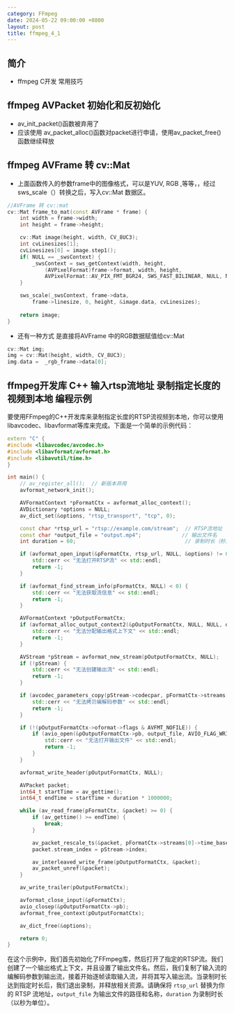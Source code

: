 ```yaml
---
category: FFmpeg
date: 2024-05-22 09:00:00 +0800
layout: post
title: ffmpeg_4_1
---
```

## 简介

+ ffmpeg C开发 常用技巧

## ffmpeg AVPacket 初始化和反初始化

+ av_init_packet()函数被弃用了
+ 应该使用 av_packet_alloc()函数对packet进行申请，使用av_packet_free()函数继续释放

## ffmpeg AVFrame 转 cv::Mat

+ 上面函数传入的参数frame中的图像格式，可以是YUV, RGB ,等等，，经过sws_scale（）转换之后，写入cv::Mat 数据区。
```cpp
//AVFrame 转 cv::mat  
cv::Mat frame_to_mat(const AVFrame * frame) {
    int width = frame->width;
    int height = frame->height;

    cv::Mat image(height, width, CV_8UC3);
    int cvLinesizes[1];
    cvLinesizes[0] = image.step1();
    if( NULL == _swsContext) {
        _swsContext = sws_getContext(width, height,
            (AVPixelFormat)frame->format, width, height,
            AVPixelFormat::AV_PIX_FMT_BGR24, SWS_FAST_BILINEAR, NULL, NULL, NULL);
    }

    sws_scale(_swsContext, frame->data, 
        frame->linesize, 0, height, &image.data, cvLinesizes);
    
    return image;
}
```

+ 还有一种方式 是直接将AVFrame 中的RGB数据赋值给cv::Mat
```cpp
cv::Mat img;
img = cv::Mat(height, width, CV_8UC3);
img.data =  _rgb_frame->data[0];
```

## ffmpeg开发库 C++ 输入rtsp流地址 录制指定长度的视频到本地 编程示例

要使用FFmpeg的C++开发库来录制指定长度的RTSP流视频到本地，你可以使用libavcodec、libavformat等库来完成。下面是一个简单的示例代码：

```cpp
extern "C" {
#include <libavcodec/avcodec.h>
#include <libavformat/avformat.h>
#include <libavutil/time.h>
}

int main() {
    // av_register_all();  // 新版本弃用
    avformat_network_init();

    AVFormatContext *pFormatCtx = avformat_alloc_context();
    AVDictionary *options = NULL;
    av_dict_set(&options, "rtsp_transport", "tcp", 0);

    const char *rtsp_url = "rtsp://example.com/stream";  // RTSP流地址
    const char *output_file = "output.mp4";             // 输出文件名
    int duration = 60;                                   // 录制时长（秒）

    if (avformat_open_input(&pFormatCtx, rtsp_url, NULL, &options) != 0) {
        std::cerr << "无法打开RTSP流" << std::endl;
        return -1;
    }

    if (avformat_find_stream_info(pFormatCtx, NULL) < 0) {
        std::cerr << "无法获取流信息" << std::endl;
        return -1;
    }

    AVFormatContext *pOutputFormatCtx;
    if (avformat_alloc_output_context2(&pOutputFormatCtx, NULL, NULL, output_file) < 0) {
        std::cerr << "无法分配输出格式上下文" << std::endl;
        return -1;
    }

    AVStream *pStream = avformat_new_stream(pOutputFormatCtx, NULL);
    if (!pStream) {
        std::cerr << "无法创建输出流" << std::endl;
        return -1;
    }

    if (avcodec_parameters_copy(pStream->codecpar, pFormatCtx->streams[0]->codecpar) < 0) {
        std::cerr << "无法拷贝编解码参数" << std::endl;
        return -1;
    }

    if (!(pOutputFormatCtx->oformat->flags & AVFMT_NOFILE)) {
        if (avio_open(&pOutputFormatCtx->pb, output_file, AVIO_FLAG_WRITE) < 0) {
            std::cerr << "无法打开输出文件" << std::endl;
            return -1;
        }
    }

    avformat_write_header(pOutputFormatCtx, NULL);

    AVPacket packet;
    int64_t startTime = av_gettime();
    int64_t endTime = startTime + duration * 1000000;

    while (av_read_frame(pFormatCtx, &packet) >= 0) {
        if (av_gettime() >= endTime) {
            break;
        }

        av_packet_rescale_ts(&packet, pFormatCtx->streams[0]->time_base, pStream->time_base);
        packet.stream_index = pStream->index;

        av_interleaved_write_frame(pOutputFormatCtx, &packet);
        av_packet_unref(&packet);
    }

    av_write_trailer(pOutputFormatCtx);

    avformat_close_input(&pFormatCtx);
    avio_closep(&pOutputFormatCtx->pb);
    avformat_free_context(pOutputFormatCtx);

    av_dict_free(&options);

    return 0;
}
```

在这个示例中，我们首先初始化了FFmpeg库，然后打开了指定的RTSP流。我们创建了一个输出格式上下文，并且设置了输出文件名。然后，我们复制了输入流的编解码参数到输出流，接着开始逐帧读取输入流，并将其写入输出流。当录制时长达到指定时长后，我们退出录制，并释放相关资源。请确保将 `rtsp_url` 替换为你的 RTSP 流地址，`output_file` 为输出文件的路径和名称，`duration` 为录制时长（以秒为单位）。